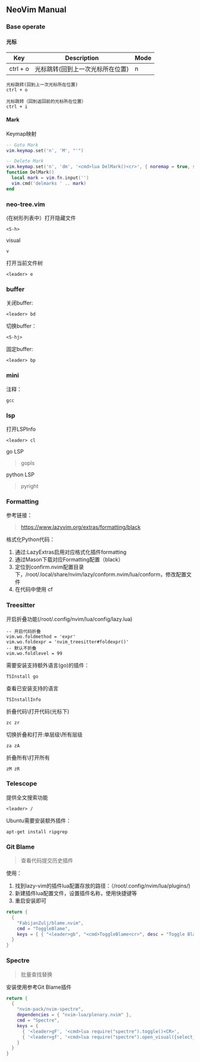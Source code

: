 ## NeoVim Manual

### Base operate

#### 光标

| Key | Description | Mode |
| ---- | ---- | ---- |
|ctrl + o |光标跳转(回到上一次光标所在位置) | n |


```
光标跳转(回到上一次光标所在位置)
ctrl + o

光标跳转（回到返回前的光标所在位置）
ctrl + i
```
#### Mark

Keymap映射
```lua
-- Goto Mark
vim.keymap.set('n', 'M', "'")

-- Delete Mark
vim.keymap.set('n', 'dm', '<cmd>lua DelMark()<cr>', { noremap = true, silent = true })
function DelMark()
  local mark = vim.fn.input('')
  vim.cmd('delmarks ' .. mark)
end
```

### neo-tree.vim

(在树形列表中）打开隐藏文件
```
<S-h>
```
visual
```
v
```
打开当前文件树
```
<leader> e
```

### buffer


关闭buffer:
```
<leader> bd
```
切换buffer：
```
<S-hj>
```
固定buffer:
```
<leader> bp
```
### mini
注释：
```
gcc
```
### lsp

打开LSPInfo
```
<leader> cl 
```
go LSP
> gopls

python LSP
> pyright

### Formatting
参考链接： 
> https://www.lazyvim.org/extras/formatting/black

格式化Python代码：
1. 通过:LazyExtras启用对应格式化插件formatting
2. 通过Mason下载对应Formatting配置（black）
3. 定位到confirm.nvim配置目录下，/root/.local/share/nvim/lazy/conform.nvim/lua/conform，修改配置文件
4. 在代码中使用<leader> cf

### Treesitter

开启折叠功能(/root/.config/nvim/lua/config/lazy.lua)
```
-- 开启代码折叠
vim.wo.foldmethod = 'expr'
vim.wo.foldexpr = 'nvim_treesitter#foldexpr()'
-- 默认不折叠
vim.wo.foldlevel = 99
```

需要安装支持额外语言(go)的插件：
```
TSInstall go
```

查看已安装支持的语言
```
TSInstallInfo
```

折叠代码\打开代码(光标下)
```
zc zr
```
切换折叠和打开:单层级\所有层级
```
za zA
```
折叠所有\打开所有
```
zM zR
```
### Telescope

提供全文搜索功能
```
<leader> /
```
Ubuntu需要安装额外插件：
```
apt-get install ripgrep
```

### Git Blame

> 查看代码提交历史插件

使用：
1. 找到lazy-vim的插件lua配置存放的路径：（/root/.config/nvim/lua/plugins/)
2. 新建插件lua配置文件，设置插件名称，使用快捷键等
3. 重启安装即可

```lua
return {
  {
    "FabijanZulj/blame.nvim",
    cmd = "ToggleBlame",
    keys = { { "<leader>gb", "<cmd>ToggleBlame<cr>", desc = "Toggle Blame" } },
  }
}
```
### Spectre

> 批量查找替换

安装使用参考Git Blame插件

```lua
return {
  {
    "nvim-pack/nvim-spectre",
    dependencies = { "nvim-lua/plenary.nvim" },
    cmd = "Spectre",
    keys = {
      { '<leader>gF', '<cmd>lua require("spectre").toggle()<CR>',                        desc = "Toggle Spectre" },
      { '<leader>gf', '<cmd>lua require("spectre").open_visual({select_word=true})<CR>', desc = "Search current word" }
    }
  }
}
```

